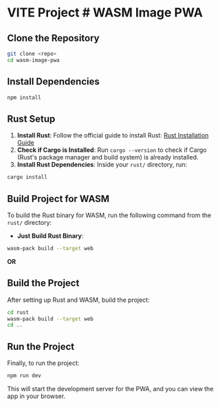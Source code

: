 
# VITE Project # WASM Image PWA

## Clone the Repository

```bash
git clone <repo>
cd wasm-image-pwa
```

## Install Dependencies

```bash
npm install
```

## Rust Setup

1. **Install Rust**: Follow the official guide to install Rust: [Rust Installation Guide](https://doc.rust-lang.org/stable/book/ch01-01-installation.html)
2. **Check if Cargo is Installed**: Run `cargo --version` to check if Cargo (Rust's package manager and build system) is already installed.
3. **Install Rust Dependencies**: Inside your `rust/` directory, run:

```bash
cargo install
```

## Build Project for WASM

To build the Rust binary for WASM, run the following command from the `rust/` directory:

- **Just Build Rust Binary**:

```bash
wasm-pack build --target web
```

**OR**

<!-- - **Build Rust Binary for Web App Testing**:

```bash
wasm-pack build --target web --out-dir ../web_for_rust_testing/pkg
``` 

This will output the WASM build files into the `web_for_rust_testing/pkg` folder. -->

<!-- ## Run Test Server

1. Run the server:

```bash
bash web_for_rust_testing/serve.sh
```

2. In another terminal, automatically rebuild the WASM package when you modify the Rust code:

```bash
watchexec -e rs "wasm-pack build --target web --out-dir ../web_for_rust_testing/pkg"
```

This will automatically rebuild and update the web app while you modify your Rust code, without needing to rebuild manually each time. -->

## Build the Project

After setting up Rust and WASM, build the project:

```bash
cd rust
wasm-pack build --target web
cd ..
```

## Run the Project

Finally, to run the project:

```bash
npm run dev
```

This will start the development server for the PWA, and you can view the app in your browser.
